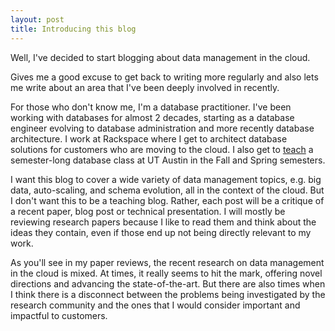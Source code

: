 ```yaml
---
layout: post
title: Introducing this blog
---
```


Well, I've decided to start blogging about data management in the cloud. 

Gives me a good excuse to get back to writing more regularly and also lets me write about an area that I've been deeply involved in recently. 

For those who don't know me, I'm a database practitioner. I've been working with databases for almost 2 decades, starting as a database engineer evolving to database administration and more recently database architecture. I work at Rackspace where I get to architect database solutions for customers who are moving to the cloud. I also get to <a href="http://www.cs.utexas.edu/~scohen/index.html">teach</a> a semester-long database class at UT Austin in the Fall and Spring semesters. 

I want this blog to cover a wide variety of data management topics, e.g. big data, auto-scaling, and schema evolution, all in the context of the cloud. But I don't want this to be a teaching blog. Rather, each post will be a critique of a recent paper, blog post or technical presentation. I will mostly be reviewing research papers because I like to read them and think about the ideas they contain, even if those end up not being directly relevant to my work. 

As you'll see in my paper reviews, the recent research on data management in the cloud is mixed. At times, it really seems to hit the mark, offering novel directions and advancing the state-of-the-art. But there are also times when I think there is a disconnect between the problems being investigated by the research community and the ones that I would consider important and impactful to customers.  
